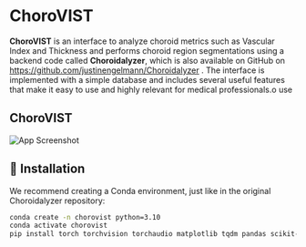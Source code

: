 # **ChoroVIST**
**ChoroVIST** is an interface to analyze choroid metrics such as Vascular Index and Thickness and performs choroid region segmentations using a backend code called **Choroidalyzer**, which is also available on GitHub on https://github.com/justinengelmann/Choroidalyzer . The interface is implemented with a simple database and includes several useful features that make it easy to use and highly relevant for medical professionals.o use

## ChoroVIST
![App Screenshot](https://github.com/user-attachments/assets/ce603e6a-8b02-4c33-8899-e9592a425a91)

## 🔧 Installation

We recommend creating a Conda environment, just like in the original Choroidalyzer repository:

```bash
conda create -n chorovist python=3.10
conda activate chorovist
pip install torch torchvision torchaudio matplotlib tqdm pandas scikit-image scipy
